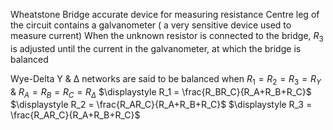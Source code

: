 Wheatstone Bridge
	accurate device for measuring resistance
	Centre leg of the circuit contains a galvanometer ( a very sensitive device used to measure current)
	When the unknown resistor is connected to the bridge, $R_3$ is adjusted until the current in the galvanometer, at which the bridge is balanced

Wye-Delta
	Y & Δ networks are said to be balanced when $R_1=R_2=R_3=R_Y$ & $R_A=R_B=R_C=R_Δ$
	$\displaystyle R_1 = \frac{R_BR_C}{R_A+R_B+R_C}$
	$\displaystyle R_2 = \frac{R_AR_C}{R_A+R_B+R_C}$
	$\displaystyle R_3 = \frac{R_AR_C}{R_A+R_B+R_C}$

